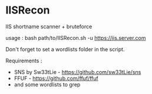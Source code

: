 # IISRecon
IIS shortname scanner + bruteforce

usage : bash path/to/IISRecon.sh -u https://iis.server.com

Don't forget to set a wordlists folder in the script.

Requirements : 
  - SNS by Sw33tLie - https://github.com/sw33tLie/sns
  - FFUF - https://github.com/ffuf/ffuf
  - and some wordlists to grep
